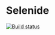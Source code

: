 # Selenide
[![Build status](https://ci.appveyor.com/api/projects/status/sgmkiqt370ie1afa/branch/master?svg=true)](https://ci.appveyor.com/project/ZeninAN/selenium/branch/master)
